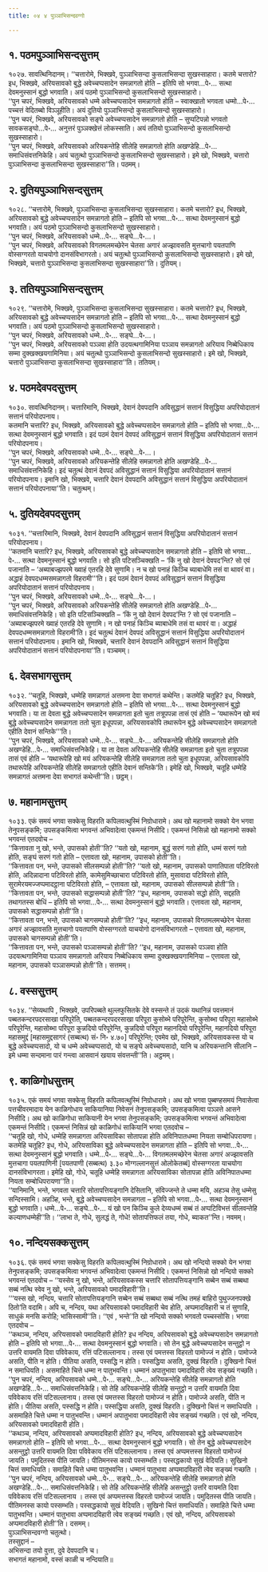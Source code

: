 ```yaml
---
title: ०४ ४ पुञ्ञाभिसन्दवग्गो

---
```



## १. पठमपुञ्ञाभिसन्दसुत्तम्

१०२७. सावत्थिनिदानम्। ‘‘चत्तारोमे, भिक्खवे, पुञ्ञाभिसन्दा कुसलाभिसन्दा सुखस्साहारा। कतमे चत्तारो? इध, भिक्खवे, अरियसावको बुद्धे अवेच्चप्पसादेन समन्नागतो होति – इतिपि सो भगवा…पे॰… सत्था देवमनुस्सानं बुद्धो भगवाति। अयं पठमो पुञ्ञाभिसन्दो कुसलाभिसन्दो सुखस्साहारो।  
‘‘पुन चपरं, भिक्खवे, अरियसावको धम्मे अवेच्चप्पसादेन समन्नागतो होति – स्वाक्खातो भगवता धम्मो…पे॰… पच्चत्तं वेदितब्बो विञ्ञूहीति। अयं दुतियो पुञ्ञाभिसन्दो कुसलाभिसन्दो सुखस्साहारो।  
‘‘पुन चपरं, भिक्खवे, अरियसावको सङ्घे अवेच्चप्पसादेन समन्नागतो होति – सुप्पटिपन्नो भगवतो सावकसङ्घो…पे॰… अनुत्तरं पुञ्ञक्खेत्तं लोकस्साति। अयं ततियो पुञ्ञाभिसन्दो कुसलाभिसन्दो सुखस्साहारो।  
‘‘पुन चपरं, भिक्खवे, अरियसावको अरियकन्तेहि सीलेहि समन्नागतो होति अखण्डेहि…पे॰… समाधिसंवत्तनिकेहि। अयं चतुत्थो पुञ्ञाभिसन्दो कुसलाभिसन्दो सुखस्साहारो। इमे खो, भिक्खवे, चत्तारो पुञ्ञाभिसन्दा कुसलाभिसन्दा सुखस्साहारा’’ति। पठमम्।  


## २. दुतियपुञ्ञाभिसन्दसुत्तम्

१०२८. ‘‘चत्तारोमे, भिक्खवे, पुञ्ञाभिसन्दा कुसलाभिसन्दा सुखस्साहारा। कतमे चत्तारो? इध, भिक्खवे, अरियसावको बुद्धे अवेच्चप्पसादेन समन्नागतो होति – इतिपि सो भगवा…पे॰… सत्था देवमनुस्सानं बुद्धो भगवाति। अयं पठमो पुञ्ञाभिसन्दो कुसलाभिसन्दो सुखस्साहारो।  
‘‘पुन चपरं, भिक्खवे, अरियसावको धम्मे…पे॰… सङ्घे…पे॰…।  
‘‘पुन चपरं, भिक्खवे, अरियसावको विगतमलमच्छेरेन चेतसा अगारं अज्झावसति मुत्तचागो पयतपाणि वोस्सग्गरतो याचयोगो दानसंविभागरतो। अयं चतुत्थो पुञ्ञाभिसन्दो कुसलाभिसन्दो सुखस्साहारो। इमे खो, भिक्खवे, चत्तारो पुञ्ञाभिसन्दा कुसलाभिसन्दा सुखस्साहारा’’ति। दुतियम्।  


## ३. ततियपुञ्ञाभिसन्दसुत्तम्

१०२९. ‘‘चत्तारोमे, भिक्खवे, पुञ्ञाभिसन्दा कुसलाभिसन्दा सुखस्साहारा। कतमे चत्तारो? इध, भिक्खवे, अरियसावको बुद्धे अवेच्चप्पसादेन समन्नागतो होति – इतिपि सो भगवा…पे॰… सत्था देवमनुस्सानं बुद्धो भगवाति। अयं पठमो पुञ्ञाभिसन्दो कुसलाभिसन्दो सुखस्साहारो।  
‘‘पुन चपरं, भिक्खवे, अरियसावको धम्मे…पे॰… सङ्घे…पे॰…।  
‘‘पुन चपरं, भिक्खवे, अरियसावको पञ्ञवा होति उदयत्थगामिनिया पञ्ञाय समन्नागतो अरियाय निब्बेधिकाय सम्मा दुक्खक्खयगामिनिया। अयं चतुत्थो पुञ्ञाभिसन्दो कुसलाभिसन्दो सुखस्साहारो। इमे खो, भिक्खवे, चत्तारो पुञ्ञाभिसन्दा कुसलाभिसन्दा सुखस्साहारा’’ति। ततियम्।  


## ४. पठमदेवपदसुत्तम्

१०३०. सावत्थिनिदानम्। चत्तारिमानि, भिक्खवे, देवानं देवपदानि अविसुद्धानं सत्तानं विसुद्धिया अपरियोदातानं सत्तानं परियोदपनाय।  
कतमानि चत्तारि? इध, भिक्खवे, अरियसावको बुद्धे अवेच्चप्पसादेन समन्नागतो होति – इतिपि सो भगवा…पे॰… सत्था देवमनुस्सानं बुद्धो भगवाति। इदं पठमं देवानं देवपदं अविसुद्धानं सत्तानं विसुद्धिया अपरियोदातानं सत्तानं परियोदपनाय।  
‘‘पुन चपरं, भिक्खवे, अरियसावको धम्मे…पे॰… सङ्घे…पे॰…।  
‘‘पुन चपरं, भिक्खवे, अरियसावको अरियकन्तेहि सीलेहि समन्नागतो होति अखण्डेहि…पे॰… समाधिसंवत्तनिकेहि। इदं चतुत्थं देवानं देवपदं अविसुद्धानं सत्तानं विसुद्धिया अपरियोदातानं सत्तानं परियोदपनाय। इमानि खो, भिक्खवे, चत्तारि देवानं देवपदानि अविसुद्धानं सत्तानं विसुद्धिया अपरियोदातानं सत्तानं परियोदपनाया’’ति। चतुत्थम्।  


## ५. दुतियदेवपदसुत्तम्

१०३१. ‘‘चत्तारिमानि, भिक्खवे, देवानं देवपदानि अविसुद्धानं सत्तानं विसुद्धिया अपरियोदातानं सत्तानं परियोदपनाय।  
‘‘कतमानि चत्तारि? इध, भिक्खवे, अरियसावको बुद्धे अवेच्चप्पसादेन समन्नागतो होति – इतिपि सो भगवा…पे॰… सत्था देवमनुस्सानं बुद्धो भगवाति। सो इति पटिसञ्चिक्खति – ‘किं नु खो देवानं देवपद’न्ति? सो एवं पजानाति – ‘अब्याबज्झपरमे ख्वाहं एतरहि देवे सुणामि। न च खो पनाहं किञ्चि ब्याबाधेमि तसं वा थावरं वा। अद्धाहं देवपदधम्मसमन्नागतो विहरामी’’’ति। इदं पठमं देवानं देवपदं अविसुद्धानं सत्तानं विसुद्धिया अपरियोदातानं सत्तानं परियोदपनाय।  
‘‘पुन चपरं, भिक्खवे, अरियसावको धम्मे…पे॰… सङ्घे…पे॰…।  
‘‘पुन चपरं, भिक्खवे, अरियसावको अरियकन्तेहि सीलेहि समन्नागतो होति अखण्डेहि…पे॰… समाधिसंवत्तनिकेहि। सो इति पटिसञ्चिक्खति – ‘किं नु खो देवानं देवपद’न्ति ? सो एवं पजानाति – ‘अब्याबज्झपरमे ख्वाहं एतरहि देवे सुणामि। न खो पनाहं किञ्चि ब्याबाधेमि तसं वा थावरं वा। अद्धाहं देवपदधम्मसमन्नागतो विहरामी’ति। इदं चतुत्थं देवानं देवपदं अविसुद्धानं सत्तानं विसुद्धिया अपरियोदातानं सत्तानं परियोदपनाय। इमानि खो, भिक्खवे, चत्तारि देवानं देवपदानि अविसुद्धानं सत्तानं विसुद्धिया अपरियोदातानं सत्तानं परियोदपनाया’’ति। पञ्चमम्।  


## ६. देवसभागसुत्तम्

१०३२. ‘‘चतूहि, भिक्खवे, धम्मेहि समन्नागतं अत्तमना देवा सभागतं कथेन्ति। कतमेहि चतूहि? इध, भिक्खवे, अरियसावको बुद्धे अवेच्चप्पसादेन समन्नागतो होति – इतिपि सो भगवा…पे॰… सत्था देवमनुस्सानं बुद्धो भगवाति। या ता देवता बुद्धे अवेच्चप्पसादेन समन्नागता इतो चुता तत्रूपपन्ना तासं एवं होति – ‘यथारूपेन खो मयं बुद्धे अवेच्चप्पसादेन समन्नागता ततो चुता इधूपपन्ना, अरियसावकोपि तथारूपेन बुद्धे अवेच्चप्पसादेन समन्नागतो एहीति देवानं सन्तिके’’’ति।  
‘‘पुन चपरं, भिक्खवे, अरियसावको धम्मे…पे॰… सङ्घे…पे॰… अरियकन्तेहि सीलेहि समन्नागतो होति अखण्डेहि…पे॰… समाधिसंवत्तनिकेहि। या ता देवता अरियकन्तेहि सीलेहि समन्नागता इतो चुता तत्रूपपन्ना तासं एवं होति – ‘यथारूपेहि खो मयं अरियकन्तेहि सीलेहि समन्नागता ततो चुता इधूपपन्ना, अरियसावकोपि तथारूपेहि अरियकन्तेहि सीलेहि समन्नागतो एहीति देवानं सन्तिके’ति। इमेहि खो, भिक्खवे, चतूहि धम्मेहि समन्नागतं अत्तमना देवा सभागतं कथेन्ती’’ति। छट्ठम्।  


## ७. महानामसुत्तम्

१०३३. एकं समयं भगवा सक्केसु विहरति कपिलवत्थुस्मिं निग्रोधारामे। अथ खो महानामो सक्को येन भगवा तेनुपसङ्कमि; उपसङ्कमित्वा भगवन्तं अभिवादेत्वा एकमन्तं निसीदि। एकमन्तं निसिन्नो खो महानामो सक्को भगवन्तं एतदवोच –  
‘‘कित्तावता नु खो, भन्ते, उपासको होती’’ति? ‘‘यतो खो, महानाम, बुद्धं सरणं गतो होति, धम्मं सरणं गतो होति, सङ्घं सरणं गतो होति – एत्तावता खो, महानाम, उपासको होती’’ति।  
‘‘कित्तावता पन, भन्ते, उपासको सीलसम्पन्नो होती’’ति? ‘‘यतो खो, महानाम, उपासको पाणातिपाता पटिविरतो होति, अदिन्नादाना पटिविरतो होति, कामेसुमिच्छाचारा पटिविरतो होति, मुसावादा पटिविरतो होति, सुरामेरयमज्जप्पमादट्ठाना पटिविरतो होति, – एत्तावता खो, महानाम, उपासको सीलसम्पन्नो होती’’ति।  
‘‘कित्तावता पन, भन्ते, उपासको सद्धासम्पन्नो होती’’ति? ‘‘इध, महानाम, उपासको सद्धो होति, सद्दहति तथागतस्स बोधिं – इतिपि सो भगवा…पे॰… सत्था देवमनुस्सानं बुद्धो भगवाति। एत्तावता खो, महानाम, उपासको सद्धासम्पन्नो होती’’ति।  
‘‘कित्तावता पन, भन्ते, उपासको चागसम्पन्नो होती’’ति? ‘‘इध, महानाम, उपासको विगतमलमच्छेरेन चेतसा अगारं अज्झावसति मुत्तचागो पयतपाणि वोस्सग्गरतो याचयोगो दानसंविभागरतो – एत्तावता खो, महानाम, उपासको चागसम्पन्नो होती’’ति।  
‘‘कित्तावता पन, भन्ते, उपासको पञ्ञासम्पन्नो होती’’ति? ‘‘इध, महानाम, उपासको पञ्ञवा होति उदयत्थगामिनिया पञ्ञाय समन्नागतो अरियाय निब्बेधिकाय सम्मा दुक्खक्खयगामिनिया – एत्तावता खो, महानाम, उपासको पञ्ञासम्पन्नो होती’’ति। सत्तमम्।  


## ८. वस्ससुत्तम्

१०३४. ‘‘सेय्यथापि , भिक्खवे, उपरिपब्बते थुल्लफुसितके देवे वस्सन्ते तं उदकं यथानिन्नं पवत्तमानं पब्बतकन्दरपदरसाखा परिपूरेति, पब्बतकन्दरपदरसाखा परिपूरा कुसोब्भे परिपूरेन्ति, कुसोब्भा परिपूरा महासोब्भे परिपूरेन्ति, महासोब्भा परिपूरा कुन्नदियो परिपूरेन्ति, कुन्नदियो परिपूरा महानदियो परिपूरेन्ति, महानदियो परिपूरा महासमुद्दं [महासमुद्दसागरं (सब्बत्थ) सं॰ नि॰ ४.७०] परिपूरेन्ति; एवमेव खो, भिक्खवे, अरियसावकस्स यो च बुद्धे अवेच्चप्पसादो, यो च धम्मे अवेच्चप्पसादो, यो च सङ्घे अवेच्चप्पसादो, यानि च अरियकन्तानि सीलानि – इमे धम्मा सन्दमाना पारं गन्त्वा आसवानं खयाय संवत्तन्ती’’ति। अट्ठमम्।  


## ९. काळिगोधसुत्तम्

१०३५. एकं समयं भगवा सक्केसु विहरति कपिलवत्थुस्मिं निग्रोधारामे। अथ खो भगवा पुब्बण्हसमयं निवासेत्वा पत्तचीवरमादाय येन काळिगोधाय साकियानिया निवेसनं तेनुपसङ्कमि; उपसङ्कमित्वा पञ्ञत्ते आसने निसीदि। अथ खो काळिगोधा साकियानी येन भगवा तेनुपसङ्कमि; उपसङ्कमित्वा भगवन्तं अभिवादेत्वा एकमन्तं निसीदि। एकमन्तं निसिन्नं खो काळिगोधं साकियानिं भगवा एतदवोच –  
‘‘चतूहि खो, गोधे, धम्मेहि समन्नागता अरियसाविका सोतापन्ना होति अविनिपातधम्मा नियता सम्बोधिपरायणा। कतमेहि चतूहि? इध, गोधे, अरियसाविका बुद्धे अवेच्चप्पसादेन समन्नागता होति – इतिपि सो भगवा…पे॰… सत्था देवमनुस्सानं बुद्धो भगवाति। धम्मे…पे॰… सङ्घे…पे॰… विगतमलमच्छेरेन चेतसा अगारं अज्झावसति मुत्तचागा पयतपाणिनी [पयतपाणी (सब्बत्थ) ३.३० मोग्गल्लानसुत्तं ओलोकेतब्बं] वोस्सग्गरता याचयोगा दानसंविभागरता। इमेहि खो, गोधे, चतूहि धम्मेहि समन्नागता अरियसाविका सोतापन्ना होति अविनिपातधम्मा नियता सम्बोधिपरायणा’’ति।  
‘‘यानिमानि, भन्ते, भगवता चत्तारि सोतापत्तियङ्गानि देसितानि, संविज्जन्ते ते धम्मा मयि, अहञ्च तेसु धम्मेसु सन्दिस्सामि। अहञ्हि, भन्ते, बुद्धे अवेच्चप्पसादेन समन्नागता – इतिपि सो भगवा…पे॰… सत्था देवमनुस्सानं बुद्धो भगवाति। धम्मे…पे॰… सङ्घे…पे॰… यं खो पन किञ्चि कुले देय्यधम्मं सब्बं तं अप्पटिविभत्तं सीलवन्तेहि कल्याणधम्मेही’’ति। ‘‘लाभा ते, गोधे, सुलद्धं ते, गोधे! सोतापत्तिफलं तया, गोधे, ब्याकत’’न्ति। नवमम्।  


## १०. नन्दियसक्कसुत्तम्

१०३६. एकं समयं भगवा सक्केसु विहरति कपिलवत्थुस्मिं निग्रोधारामे। अथ खो नन्दियो सक्को येन भगवा तेनुपसङ्कमि; उपसङ्कमित्वा भगवन्तं अभिवादेत्वा एकमन्तं निसीदि। एकमन्तं निसिन्नो खो नन्दियो सक्को भगवन्तं एतदवोच – ‘‘यस्सेव नु खो, भन्ते, अरियसावकस्स चत्तारि सोतापत्तियङ्गानि सब्बेन सब्बं सब्बथा सब्बं नत्थि स्वेव नु खो, भन्ते, अरियसावको पमादविहारी’’ति।  
‘‘‘यस्स खो, नन्दिय, चत्तारि सोतापत्तियङ्गानि सब्बेन सब्बं सब्बथा सब्बं नत्थि तमहं बाहिरो पुथुज्जनपक्खे ठितो’ति वदामि। अपि च, नन्दिय, यथा अरियसावको पमादविहारी चेव होति, अप्पमादविहारी च तं सुणाहि, साधुकं मनसि करोहि; भासिस्सामी’’ति। ‘‘एवं , भन्ते’’ति खो नन्दियो सक्को भगवतो पच्चस्सोसि। भगवा एतदवोच –  
‘‘कथञ्च, नन्दिय, अरियसावको पमादविहारी होति? इध नन्दिय, अरियसावको बुद्धे अवेच्चप्पसादेन समन्नागतो होति – इतिपि सो भगवा…पे॰… सत्था देवमनुस्सानं बुद्धो भगवाति। सो तेन बुद्धे अवेच्चप्पसादेन सन्तुट्ठो न उत्तरि वायमति दिवा पविवेकाय, रत्तिं पटिसल्लानाय। तस्स एवं पमत्तस्स विहरतो पामोज्जं न होति। पामोज्जे असति, पीति न होति। पीतिया असति, पस्सद्धि न होति। पस्सद्धिया असति, दुक्खं विहरति। दुक्खिनो चित्तं न समाधियति। असमाहिते चित्ते धम्मा न पातुभवन्ति। धम्मानं अपातुभावा पमादविहारी त्वेव सङ्ख्यं गच्छति।  
‘‘पुन चपरं, नन्दिय, अरियसावको धम्मे…पे॰… सङ्घे…पे॰… अरियकन्तेहि सीलेहि समन्नागतो होति अखण्डेहि…पे॰… समाधिसंवत्तनिकेहि। सो तेहि अरियकन्तेहि सीलेहि सन्तुट्ठो न उत्तरि वायमति दिवा पविवेकाय रत्तिं पटिसल्लानाय। तस्स एवं पमत्तस्स विहरतो पामोज्जं न होति। पामोज्जे असति, पीति न होति। पीतिया असति, पस्सद्धि न होति। पस्सद्धिया असति, दुक्खं विहरति। दुक्खिनो चित्तं न समाधियति । असमाहिते चित्ते धम्मा न पातुभवन्ति। धम्मानं अपातुभावा पमादविहारी त्वेव सङ्ख्यं गच्छति। एवं खो, नन्दिय, अरियसावको पमादविहारी होति।  
‘‘कथञ्च, नन्दिय, अरियसावको अप्पमादविहारी होति? इध, नन्दिय, अरियसावको बुद्धे अवेच्चप्पसादेन समन्नागतो होति – इतिपि सो भगवा…पे॰… सत्था देवमनुस्सानं बुद्धो भगवाति। सो तेन बुद्धे अवेच्चप्पसादेन असन्तुट्ठो उत्तरि वायमति दिवा पविवेकाय रत्तिं पटिसल्लानाय। तस्स एवं अप्पमत्तस्स विहरतो पामोज्जं जायति। पमुदितस्स पीति जायति। पीतिमनस्स कायो पस्सम्भति। पस्सद्धकायो सुखं वेदियति। सुखिनो चित्तं समाधियति। समाहिते चित्ते धम्मा पातुभवन्ति। धम्मानं पातुभावा अप्पमादविहारी त्वेव सङ्ख्यं गच्छति ।  
‘‘पुन चपरं, नन्दिय, अरियसावको धम्मे…पे॰… सङ्घे…पे॰… अरियकन्तेहि सीलेहि समन्नागतो होति अखण्डेहि…पे॰… समाधिसंवत्तनिकेहि। सो तेहि अरियकन्तेहि सीलेहि असन्तुट्ठो उत्तरि वायमति दिवा पविवेकाय रत्तिं पटिसल्लानाय । तस्स एवं अप्पमत्तस्स विहरतो पामोज्जं जायति। पमुदितस्स पीति जायति। पीतिमनस्स कायो पस्सम्भति। पस्सद्धकायो सुखं वेदियति। सुखिनो चित्तं समाधियति। समाहिते चित्ते धम्मा पातुभवन्ति। धम्मानं पातुभावा अप्पमादविहारी त्वेव सङ्ख्यं गच्छति। एवं खो, नन्दिय, अरियसावको अप्पमादविहारी होती’’ति। दसमम्।  
पुञ्ञाभिसन्दवग्गो चतुत्थो।  
तस्सुद्दानं –  
अभिसन्दा तयो वुत्ता, दुवे देवपदानि च।  
सभागतं महानामो, वस्सं काळी च नन्दियाति॥  